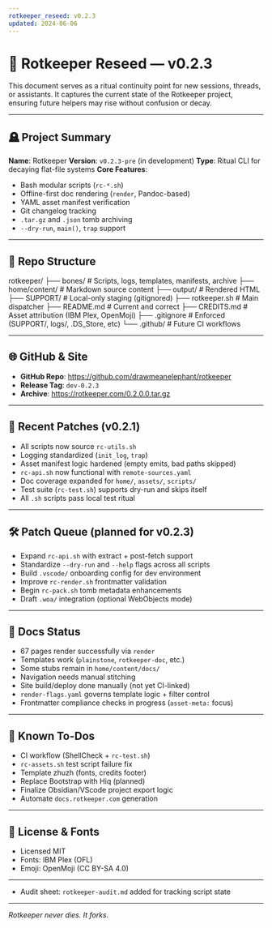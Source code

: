 ```yaml
---
rotkeeper_reseed: v0.2.3
updated: 2024-06-06
---
```


# 🧬 Rotkeeper Reseed — v0.2.3

This document serves as a ritual continuity point for new sessions, threads, or assistants. It captures the current state of the Rotkeeper project, ensuring future helpers may rise without confusion or decay.

---

## 🪦 Project Summary

**Name**: Rotkeeper
**Version**: `v0.2.3-pre` (in development)
**Type**: Ritual CLI for decaying flat-file systems
**Core Features**:
- Bash modular scripts (`rc-*.sh`)
- Offline-first doc rendering (`render`, Pandoc-based)
- YAML asset manifest verification
- Git changelog tracking
- `.tar.gz` and `.json` tomb archiving
- `--dry-run`, `main()`, `trap` support

---

## 📁 Repo Structure

rotkeeper/
├── bones/              # Scripts, logs, templates, manifests, archive
├── home/content/       # Markdown source content
├── output/             # Rendered HTML
├── SUPPORT/            # Local-only staging (gitignored)
├── rotkeeper.sh        # Main dispatcher
├── README.md           # Current and correct
├── CREDITS.md          # Asset attribution (IBM Plex, OpenMoji)
├── .gitignore          # Enforced (SUPPORT/, logs/, .DS_Store, etc)
└── .github/            # Future CI workflows

---

## 🌐 GitHub & Site

- **GitHub Repo**: https://github.com/drawmeanelephant/rotkeeper
- **Release Tag**: `dev-0.2.3`
- **Archive**: https://rotkeeper.com/0.2.0.0.tar.gz

---

## 🔧 Recent Patches (v0.2.1)

- All scripts now source `rc-utils.sh`
- Logging standardized (`init_log`, `trap`)
- Asset manifest logic hardened (empty emits, bad paths skipped)
- `rc-api.sh` now functional with `remote-sources.yaml`
- Doc coverage expanded for `home/`, `assets/`, `scripts/`
- Test suite (`rc-test.sh`) supports dry-run and skips itself
- All `.sh` scripts pass local test ritual

---

## 🛠 Patch Queue (planned for v0.2.3)

- Expand `rc-api.sh` with extract + post-fetch support
- Standardize `--dry-run` and `--help` flags across all scripts
- Build `.vscode/` onboarding config for dev environment
- Improve `rc-render.sh` frontmatter validation
- Begin `rc-pack.sh` tomb metadata enhancements
- Draft `.woa/` integration (optional WebObjects mode)

---

## 📘 Docs Status

- 67 pages render successfully via `render`
- Templates work (`plainstone`, `rotkeeper-doc`, etc.)
- Some stubs remain in `home/content/docs/`
- Navigation needs manual stitching
- Site build/deploy done manually (not yet CI-linked)
- `render-flags.yaml` governs template logic + filter control
- Frontmatter compliance checks in progress (`asset-meta:` focus)

---

## 🧪 Known To-Dos

- CI workflow (ShellCheck + `rc-test.sh`)
- `rc-assets.sh` test script failure fix
- Template zhuzh (fonts, credits footer)
- Replace Bootstrap with Hiq (planned)
- Finalize Obsidian/VScode project export logic
- Automate `docs.rotkeeper.com` generation

---

## 🧾 License & Fonts

- Licensed MIT
- Fonts: IBM Plex (OFL)
- Emoji: OpenMoji (CC BY-SA 4.0)

---

- Audit sheet: `rotkeeper-audit.md` added for tracking script state

---

*Rotkeeper never dies. It forks.*